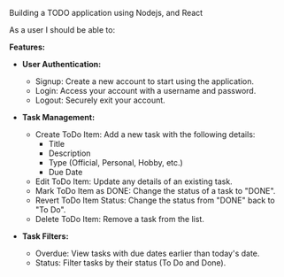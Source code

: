 <a id='todoapp-aa579.web.app'></a>

Building a TODO application using Nodejs, and React

As a user I should be able to:

**Features:**

- **User Authentication:**
  - Signup: Create a new account to start using the application.
  - Login: Access your account with a username and password.
  - Logout: Securely exit your account.

- **Task Management:**
  - Create ToDo Item: Add a new task with the following details:
    - Title
    - Description
    - Type (Official, Personal, Hobby, etc.)
    - Due Date
  - Edit ToDo Item: Update any details of an existing task.
  - Mark ToDo Item as DONE: Change the status of a task to "DONE".
  - Revert ToDo Item Status: Change the status from "DONE" back to "To Do".
  - Delete ToDo Item: Remove a task from the list.

- **Task Filters:**
  - Overdue: View tasks with due dates earlier than today's date.
  - Status: Filter tasks by their status (To Do and Done).
